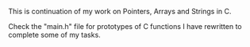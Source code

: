 This is continuation of my work on Pointers, Arrays and Strings in C.

Check the "main.h" file for prototypes of C functions I have rewritten to complete some of my tasks.
